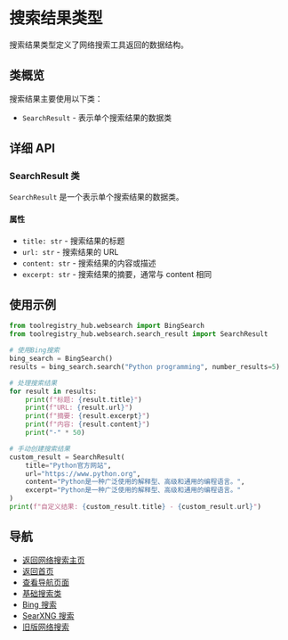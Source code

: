 # 搜索结果类型

搜索结果类型定义了网络搜索工具返回的数据结构。

## 类概览

搜索结果主要使用以下类：

- `SearchResult` - 表示单个搜索结果的数据类

## 详细 API

### SearchResult 类

`SearchResult` 是一个表示单个搜索结果的数据类。

#### 属性

- `title: str` - 搜索结果的标题
- `url: str` - 搜索结果的 URL
- `content: str` - 搜索结果的内容或描述
- `excerpt: str` - 搜索结果的摘要，通常与 content 相同

## 使用示例

```python
from toolregistry_hub.websearch import BingSearch
from toolregistry_hub.websearch.search_result import SearchResult

# 使用Bing搜索
bing_search = BingSearch()
results = bing_search.search("Python programming", number_results=5)

# 处理搜索结果
for result in results:
    print(f"标题: {result.title}")
    print(f"URL: {result.url}")
    print(f"摘要: {result.excerpt}")
    print(f"内容: {result.content}")
    print("-" * 50)

# 手动创建搜索结果
custom_result = SearchResult(
    title="Python官方网站",
    url="https://www.python.org",
    content="Python是一种广泛使用的解释型、高级和通用的编程语言。",
    excerpt="Python是一种广泛使用的解释型、高级和通用的编程语言。"
)
print(f"自定义结果: {custom_result.title} - {custom_result.url}")
```

## 导航

- [返回网络搜索主页](index.md)
- [返回首页](../index.md)
- [查看导航页面](../navigation.md)
- [基础搜索类](base_search.md)
- [Bing 搜索](bing.md)
- [SearXNG 搜索](searxng.md)
- [旧版网络搜索](legacy.md)
